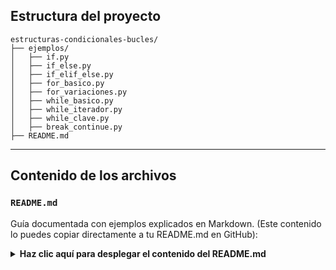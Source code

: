 

##  Estructura del proyecto

```
estructuras-condicionales-bucles/
├── ejemplos/
│   ├── if.py
│   ├── if_else.py
│   ├── if_elif_else.py
│   ├── for_basico.py
│   ├── for_variaciones.py
│   ├── while_basico.py
│   ├── while_iterador.py
│   ├── while_clave.py
│   ├── break_continue.py
├── README.md
```

---

##  Contenido de los archivos

### `README.md`

Guía documentada con ejemplos explicados en Markdown. (Este contenido lo puedes copiar directamente a tu README.md en GitHub):

<details>
<summary><strong>Haz clic aquí para desplegar el contenido del README.md</strong></summary>

````markdown
# Estructuras Condicionales y Bucles en Python

Este repositorio contiene una guía práctica sobre el uso de estructuras condicionales (`if`, `else`, `elif`) y bucles (`for`, `while`) en Python, acompañada de ejemplos funcionales.

---

## Condicionales

### `if`

```python
# ejemplos/if.py
edad = 18

if edad >= 18:
    print("Eres mayor de edad")
````

---

### `if-else`

```python
# ejemplos/if_else.py
edad = 16

if edad >= 18:
    print("Eres mayor de edad")
else:
    print("Eres menor de edad")
```

---

### `if - elif - else`

```python
# ejemplos/if_elif_else.py
edad = 18

if edad > 18:
    print("Eres mayor de edad")
elif edad == 18:
    print("Tienes 18 años")
else:
    print("Eres menor de edad")
```

---

## Bucles

### Bucle `for`

```python
# ejemplos/for_basico.py
for i in "Python":
    print(i)
```

---

### Variaciones de `for`

```python
# ejemplos/for_variaciones.py
texto = "Python"

# Reversa
for i in texto[::-1]:
    print(i)

# Saltos de dos en dos
for i in texto[::2]:
    print(i)

# Suma del 0 al 9
print(sum(i for i in range(10)))
```

---

### Bucle `while`

```python
# ejemplos/while_basico.py
flag = "si"

while flag != "no":
    print("Hello world")
    flag = input("¿Deseas imprimir el mensaje otra vez?")
```

---

### `while` con iterador

```python
# ejemplos/while_iterador.py
iterador = 0

while iterador < 5:
    print("El iterador es:", iterador)
    iterador += 1
```

---

### Validación con intentos limitados

```python
# ejemplos/while_clave.py
intentos = 0
clave_correcta = "python123"
entrada = ""

while entrada != clave_correcta and intentos < 3:
    entrada = input("Introduce la contraseña: ")
    intentos += 1

if entrada == clave_correcta:
    print("¡Bienvenido!")
else:
    print("Demasiados intentos.")
```

---

## Break y Continue

```python
# ejemplos/break_continue.py

# Uso de break
contador = 1
while contador <= 10:
    if contador == 5:
        print("¡Encontré el número 5, saliendo!")
        break
    print("Número:", contador)
    contador += 1

# Uso de continue
contador = 0
while contador < 5:
    contador += 1
    if contador == 3:
        continue
    print("Contador:", contador)

# Mostrar solo impares
numero = 0
while numero < 10:
    numero += 1
    if numero % 2 == 0:
        continue
    print("Impar:", numero)
```

---

## Créditos

Material organizado por **Cristian Chaverra Colorado** como guía introductoria a estructuras fundamentales de programación en Python.

````

</details>

---

##  Archivos de ejemplo en Python (`.py`)

Aquí tienes el contenido de los archivos en la carpeta `ejemplos/` para que copies y crees fácilmente cada uno:

### `ejemplos/if.py`

```python
edad = 18

if edad >= 18:
    print("Eres mayor de edad")
````

---

### `ejemplos/if_else.py`

```python
edad = 16

if edad >= 18:
    print("Eres mayor de edad")
else:
    print("Eres menor de edad")
```

---

### `ejemplos/if_elif_else.py`

```python
edad = 18

if edad > 18:
    print("Eres mayor de edad")
elif edad == 18:
    print("Tienes 18 años")
else:
    print("Eres menor de edad")
```

---

### `ejemplos/for_basico.py`

```python
for i in "Python":
    print(i)
```

---

### `ejemplos/for_variaciones.py`

```python
texto = "Python"

for i in texto[::-1]:
    print(i)

for i in texto[::2]:
    print(i)

print(sum(i for i in range(10)))
```

---

### `ejemplos/while_basico.py`

```python
flag = "si"

while flag != "no":
    print("Hello world")
    flag = input("¿Deseas imprimir el mensaje otra vez?")
```

---

### `ejemplos/while_iterador.py`

```python
iterador = 0

while iterador < 5:
    print("El iterador es:", iterador)
    iterador += 1
```

---

### `ejemplos/while_clave.py`

```python
intentos = 0
clave_correcta = "python123"
entrada = ""

while entrada != clave_correcta and intentos < 3:
    entrada = input("Introduce la contraseña: ")
    intentos += 1

if entrada == clave_correcta:
    print("¡Bienvenido!")
else:
    print("Demasiados intentos.")
```

---

### `ejemplos/break_continue.py`

```python
# break
contador = 1
while contador <= 10:
    if contador == 5:
        print("¡Encontré el número 5, saliendo!")
        break
    print("Número:", contador)
    contador += 1

# continue
contador = 0
while contador < 5:
    contador += 1
    if contador == 3:
        continue
    print("Contador:", contador)

# solo impares
numero = 0
while numero < 10:
    numero += 1
    if numero % 2 == 0:
        continue
    print("Impar:", numero)
```

---
